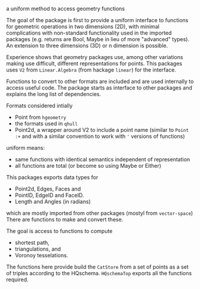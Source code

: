 a uniform method to access geometry functions

The goal of the package is first to provide a uniform interface to 
functions for geometric operations in two dimensions (2D), with minimal complications with non-standard functionality used in the imported packages (e.g. returns are Bool, Maybe in lieu of more "advanced" types).
An extension to three dimensions (3D) or n dimension is possible.

Experience shows that geometry packages use, among other variations making use difficult,  different representations for points. This packages uses `V2` from `Linear.Algebra` (from hackage `linear`) for the interface. 

Functions to convert to other formats are included and are used internally to access useful code. The package starts as interface to other packages and explains the long list of dependencies. 

Formats considered intially
- Point from `hgeometry` 
- the formats used in `qhull`
- Point2d, a wrapper around V2 to include a point name (similar to `Point :+` and with a similar convention to work with `'` versions of functions)



uniform means:
- same functions with identical semantics independent of representation
- all functions are total (or become so using Maybe or Either)

This packages exports data types for 
- Point2d, Edges, Faces and 
- PointID, EdgeID and FaceID.
- Length and Angles (in radians)

which are mostly imported from other packages (mostyl from `vector-space`)
There are functions to make and convert these.

The goal is access to functions to compute
- shortest path,
- triangulations, and 
- Voronoy tesselations. 

The functions here provide build the `CatStore` from a set of points as a set of triples according to the HQschema. `HQschemaTop` exports all the functions required. 
